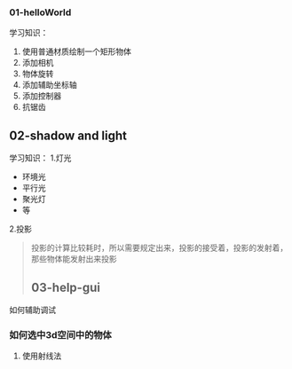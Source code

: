 ### 01-helloWorld

学习知识：
1. 使用普通材质绘制一个矩形物体
2. 添加相机
3. 物体旋转
4. 添加辅助坐标轴
5. 添加控制器
6. 抗锯齿

## 02-shadow and light

学习知识：
1.灯光
- 环境光
- 平行光
- 聚光灯
- 等
  
2.投影
> 投影的计算比较耗时，所以需要规定出来，投影的接受着，投影的发射着，那些物体能发射出来投影
> ## 03-help-gui

如何辅助调试

### 如何选中3d空间中的物体

1. 使用射线法


